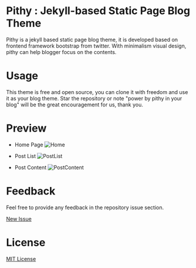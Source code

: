 Pithy : Jekyll-based Static Page Blog Theme
===

Pithy is a jekyll based static page blog theme, it is developed based on frontend framework bootstrap from twitter. With minimalism visual design, pithy can help blogger focus on the contents.

Usage
===

This theme is free and open source, you can clone it with freedom and use it as your blog theme. Star the repository or note "power by pithy in your blog" will be the great encouragement for us, thank you.

Preview
===
- Home Page
![Home](http://7xlgu7.com1.z0.glb.clouddn.com/pithy-index.jpg)

- Post List
![PostList](http://7xlgu7.com1.z0.glb.clouddn.com/pithy-list.jpg)

- Post Content
![PostContent](http://7xlgu7.com1.z0.glb.clouddn.com/pithy-post.jpg)

Feedback
===

Feel free to provide any feedback in the repository issue  section.

[New Issue](https://github.com/guovz/pithy/issues/new)

License
===
[MIT License](https://github.com/guovz/pithy/blob/gh-pages/LICENSE.md)